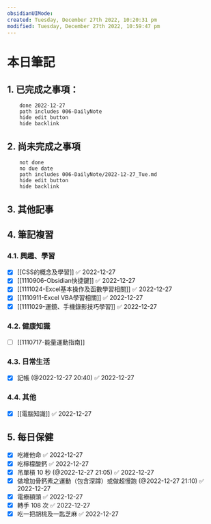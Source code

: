 ```yaml
---
obsidianUIMode: 
created: Tuesday, December 27th 2022, 10:20:31 pm
modified: Tuesday, December 27th 2022, 10:59:47 pm
---
```

# 本日筆記



## 1. 已完成之事項：
```tasks
	done 2022-12-27
	path includes 006-DailyNote
	hide edit button 
	hide backlink
```

## 2. 尚未完成之事項
```tasks
	not done
	no due date
	path includes 006-DailyNote/2022-12-27_Tue.md
	hide edit button 
	hide backlink
```

## 3. 其他記事

## 4. 筆記複習
### 4.1. 興趣、學習
- [x] [[CSS的概念及學習]] ✅ 2022-12-27
- [x] [[1110906-Obsidian快捷鍵]] ✅ 2022-12-27
- [x] [[1111024-Excel基本操作及函數學習相關]] ✅ 2022-12-27
- [x] [[1110911-Excel VBA學習相關]] ✅ 2022-12-27
- [x] [[1111029-運鏡、手機錄影技巧學習]] ✅ 2022-12-27

### 4.2. 健康知識
- [ ] [[1110717-能量運動指南]]

### 4.3. 日常生活
- [x] 記帳 (@2022-12-27 20:40) ✅ 2022-12-27

### 4.4. 其他
- [x] [[電腦知識]] ✅ 2022-12-27

## 5. 每日保健
- [x] 吃維他命 ✅ 2022-12-27
- [x] 吃檸檬酸鈣 ✅ 2022-12-27
- [x] 吊單槓 10 秒 (@2022-12-27 21:05) ✅ 2022-12-27
- [x] 做增加骨鈣素之運動（包含深蹲）或做超慢跑 (@2022-12-27 21:10) ✅ 2022-12-27
- [x] 電療額頭 ✅ 2022-12-27
- [x] 轉手 108 次 ✅ 2022-12-27
- [x] 吃一把胡桃及一匙芝麻 ✅ 2022-12-27